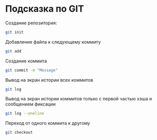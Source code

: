 # Подсказка по GIT

Создание репозитория:
```sh
git init
```

Добавление файла к следующему коммиту
```sh
git add
```

Создание коммита
```sh
git commit -m "Message"
```

Вывод на экран истории всех коммитов
```sh
git log
```

Вывод на экран истории коммитов только с первой частью хэша и сообщением фиксации
```sh
git log --oneline
```

Переход от одного коммита к другому
```sh
git checkout
```
